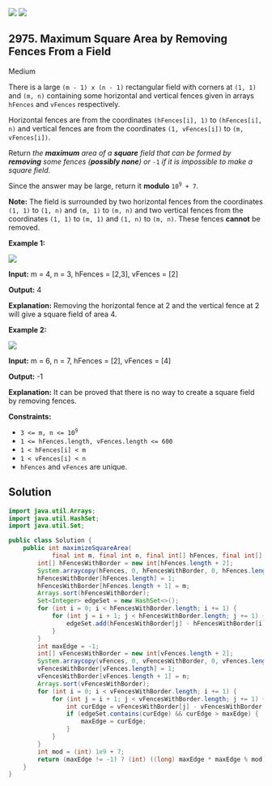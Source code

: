 [![](https://img.shields.io/github/stars/javadev/LeetCode-in-Java?label=Stars&style=flat-square)](https://github.com/javadev/LeetCode-in-Java)
[![](https://img.shields.io/github/forks/javadev/LeetCode-in-Java?label=Fork%20me%20on%20GitHub%20&style=flat-square)](https://github.com/javadev/LeetCode-in-Java/fork)

## 2975\. Maximum Square Area by Removing Fences From a Field

Medium

There is a large `(m - 1) x (n - 1)` rectangular field with corners at `(1, 1)` and `(m, n)` containing some horizontal and vertical fences given in arrays `hFences` and `vFences` respectively.

Horizontal fences are from the coordinates `(hFences[i], 1)` to `(hFences[i], n)` and vertical fences are from the coordinates `(1, vFences[i])` to `(m, vFences[i])`.

Return _the **maximum** area of a **square** field that can be formed by **removing** some fences (**possibly none**) or_ `-1` _if it is impossible to make a square field_.

Since the answer may be large, return it **modulo** <code>10<sup>9</sup> + 7</code>.

**Note:** The field is surrounded by two horizontal fences from the coordinates `(1, 1)` to `(1, n)` and `(m, 1)` to `(m, n)` and two vertical fences from the coordinates `(1, 1)` to `(m, 1)` and `(1, n)` to `(m, n)`. These fences **cannot** be removed.

**Example 1:**

![](https://assets.leetcode.com/uploads/2023/11/05/screenshot-from-2023-11-05-22-40-25.png)

**Input:** m = 4, n = 3, hFences = [2,3], vFences = [2]

**Output:** 4

**Explanation:** Removing the horizontal fence at 2 and the vertical fence at 2 will give a square field of area 4.

**Example 2:**

![](https://assets.leetcode.com/uploads/2023/11/22/maxsquareareaexample1.png)

**Input:** m = 6, n = 7, hFences = [2], vFences = [4]

**Output:** -1

**Explanation:** It can be proved that there is no way to create a square field by removing fences.

**Constraints:**

*   <code>3 <= m, n <= 10<sup>9</sup></code>
*   `1 <= hFences.length, vFences.length <= 600`
*   `1 < hFences[i] < m`
*   `1 < vFences[i] < n`
*   `hFences` and `vFences` are unique.

## Solution

```java
import java.util.Arrays;
import java.util.HashSet;
import java.util.Set;

public class Solution {
    public int maximizeSquareArea(
            final int m, final int n, final int[] hFences, final int[] vFences) {
        int[] hFencesWithBorder = new int[hFences.length + 2];
        System.arraycopy(hFences, 0, hFencesWithBorder, 0, hFences.length);
        hFencesWithBorder[hFences.length] = 1;
        hFencesWithBorder[hFences.length + 1] = m;
        Arrays.sort(hFencesWithBorder);
        Set<Integer> edgeSet = new HashSet<>();
        for (int i = 0; i < hFencesWithBorder.length; i += 1) {
            for (int j = i + 1; j < hFencesWithBorder.length; j += 1) {
                edgeSet.add(hFencesWithBorder[j] - hFencesWithBorder[i]);
            }
        }
        int maxEdge = -1;
        int[] vFencesWithBorder = new int[vFences.length + 2];
        System.arraycopy(vFences, 0, vFencesWithBorder, 0, vFences.length);
        vFencesWithBorder[vFences.length] = 1;
        vFencesWithBorder[vFences.length + 1] = n;
        Arrays.sort(vFencesWithBorder);
        for (int i = 0; i < vFencesWithBorder.length; i += 1) {
            for (int j = i + 1; j < vFencesWithBorder.length; j += 1) {
                int curEdge = vFencesWithBorder[j] - vFencesWithBorder[i];
                if (edgeSet.contains(curEdge) && curEdge > maxEdge) {
                    maxEdge = curEdge;
                }
            }
        }
        int mod = (int) 1e9 + 7;
        return (maxEdge != -1) ? (int) ((long) maxEdge * maxEdge % mod) : -1;
    }
}
```